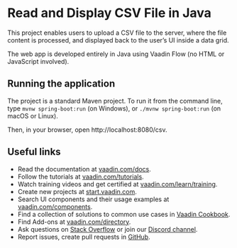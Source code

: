 # Read and Display CSV File in Java

This project enables users to upload a CSV file to the server, where the 
file content is processed, and displayed back to the user’s UI inside a data grid. 

The web app is developed entirely in Java using Vaadin Flow (no HTML or JavaScript involved).

## Running the application
The project is a standard Maven project. To run it from the command line,
type `mvnw spring-boot:run` (on Windows), or `./mvnw spring-boot:run` (on macOS or Linux).

Then, in your browser, open http://localhost:8080/csv.

## Useful links

- Read the documentation at [vaadin.com/docs](https://vaadin.com/docs).
- Follow the tutorials at [vaadin.com/tutorials](https://vaadin.com/tutorials).
- Watch training videos and get certified at [vaadin.com/learn/training]( https://vaadin.com/learn/training).
- Create new projects at [start.vaadin.com](https://start.vaadin.com/).
- Search UI components and their usage examples at [vaadin.com/components](https://vaadin.com/components).
- Find a collection of solutions to common use cases in [Vaadin Cookbook](https://cookbook.vaadin.com/).
- Find Add-ons at [vaadin.com/directory](https://vaadin.com/directory).
- Ask questions on [Stack Overflow](https://stackoverflow.com/questions/tagged/vaadin) or join our [Discord channel](https://discord.gg/MYFq5RTbBn).
- Report issues, create pull requests in [GitHub](https://github.com/vaadin/).
